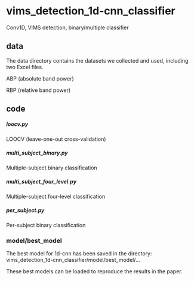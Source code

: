 # vims_detection_1d-cnn_classifier
Conv1D,  VIMS detection,  binary/multiple classifier

## data
The data directory contains the datasets we collected and used, including two Excel files.

ABP (absolute band power)

RBP (relative band power)


## code
##### loocv.py                                          

LOOCV (leave-one-out cross-validation) 

##### multi_subject_binary.py                           

Multiple-subject binary classification

##### multi_subject_four_level.py                       

Multiple-subject four-level classification

##### per_subject.py                                     

Per-subject binary classification

### model/best_model
The best model for 1d-cnn has been saved in the directory: vims_detection_1d-cnn_classifier/model/best_model/...

These best models can be loaded to reproduce the results in the paper.


